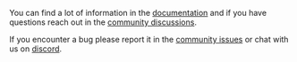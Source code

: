 You can find a lot of information in the [documentation][docs] and if you have questions reach out in the [community discussions][].

If you encounter a bug please report it in the [community issues][] or chat with us on [discord][].

[docs]: https://uwe.app/docs/ "UWE Documentation"
[community discussions]: https://github.com/uwe-app/community/discussions "Community Discussions"
[community issues]: https://github.com/uwe-app/community/issues "Community Issues"
[discord]: https://discord.gg/gmhWetv2fE "Discord Chat"
